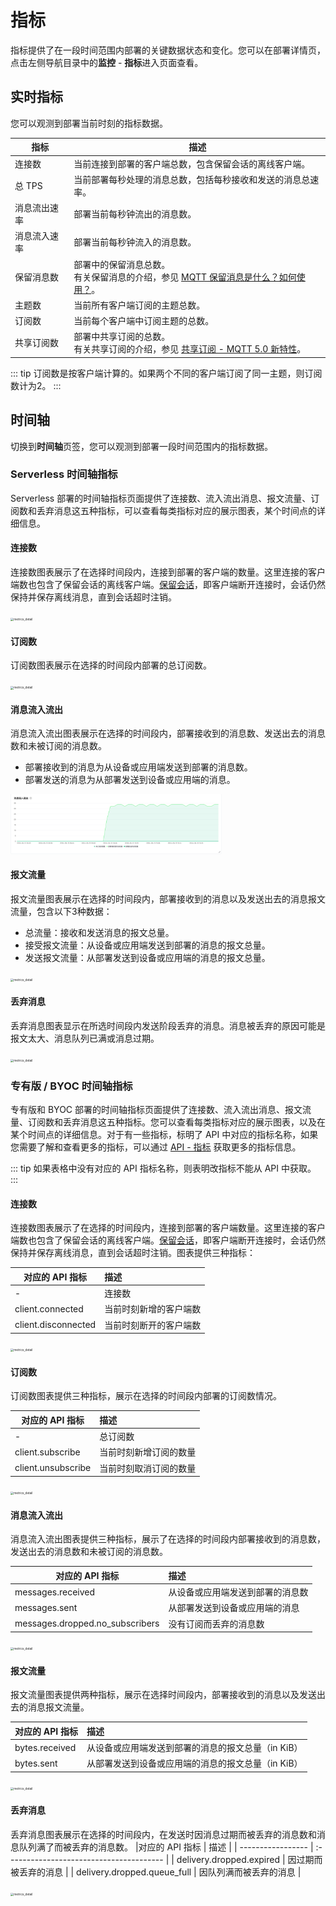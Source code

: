 <!-- markdownlint-disable MD001 -->

# 指标

指标提供了在一段时间范围内部署的关键数据状态和变化。您可以在部署详情页，点击左侧导航目录中的**监控** - **指标**进入页面查看。


## 实时指标
您可以观测到部署当前时刻的指标数据。

| 指标         | 描述                                                         |
| ------------ | ------------------------------------------------------------ |
| 连接数       | 当前连接到部署的客户端总数，包含保留会话的离线客户端。       |
| 总 TPS       | 当前部署每秒处理的消息总数，包括每秒接收和发送的消息总速率。 |
| 消息流出速率 | 部署当前每秒钟流出的消息数。                                 |
| 消息流入速率 | 部署当前每秒钟流入的消息数。                                 |
| 保留消息数   | 部署中的保留消息总数。 <br>有关保留消息的介绍，参见 [MQTT 保留消息是什么？如何使用？](https://www.emqx.com/zh/blog/mqtt5-features-retain-message)。 |
| 主题数       | 当前所有客户端订阅的主题总数。                               |
| 订阅数       | 当前每个客户端中订阅主题的总数。                             |
| 共享订阅数   | 部署中共享订阅的总数。<br>有关共享订阅的介绍，参见 [共享订阅 - MQTT 5.0 新特性](https://www.emqx.com/zh/blog/introduction-to-mqtt5-protocol-shared-subscription)。 |

::: tip
订阅数是按客户端计算的。如果两个不同的客户端订阅了同一主题，则订阅数计为2。
:::

## 时间轴
切换到**时间轴**页签，您可以观测到部署一段时间范围内的指标数据。

### Serverless 时间轴指标
Serverless 部署的时间轴指标页面提供了连接数、流入流出消息、报文流量、订阅数和丢弃消息这五种指标，可以查看每类指标对应的展示图表，某个时间点的详细信息。


#### 连接数
连接数图表展示了在选择时间段内，连接到部署的客户端的数量。这里连接的客户端数也包含了保留会话的离线客户端。[保留会话](https://www.emqx.com/zh/blog/mqtt-session)，即客户端断开连接时，会话仍然保持并保存离线消息，直到会话超时注销。

<img src="./_assets/metric_serverless_1.png" alt="metrics_detail" style="zoom: 33%;" />


#### 订阅数
订阅数图表展示在选择的时间段内部署的总订阅数。

<img src="./_assets/metric_serverless_2.png" alt="metrics_detail" style="zoom: 33%;" />

#### 消息流入流出
消息流入流出图表展示在选择的时间段内，部署接收到的消息数、发送出去的消息数和未被订阅的消息数。
- 部署接收到的消息为从设备或应用端发送到部署的消息数。
- 部署发送的消息为从部署发送到设备或应用端的消息。

<img src="./_assets/metric_serverless_3.png" alt="metrics_detail" style="zoom: 33%;" />

#### 报文流量

报文流量图表展示在选择的时间段内，部署接收到的消息以及发送出去的消息报文流量，包含以下3种数据：
- 总流量：接收和发送消息的报文总量。
- 接受报文流量：从设备或应用端发送到部署的消息的报文总量。
- 发送报文流量：从部署发送到设备或应用端的消息的报文总量。

<img src="./_assets/metric_serverless_4.png" alt="metrics_detail" style="zoom: 33%;" />

#### 丢弃消息

丢弃消息图表显示在所选时间段内发送阶段丢弃的消息。消息被丢弃的原因可能是报文太大、消息队列已满或消息过期。

<img src="./_assets/metric_serverless_5.png" alt="metrics_detail" style="zoom: 33%;" />

### 专有版<!-- / 旗舰版--> / BYOC 时间轴指标

专有版和 BYOC 部署的时间轴指标页面提供了连接数、流入流出消息、报文流量、订阅数和丢弃消息这五种指标。您可以查看每类指标对应的展示图表，以及在某个时间点的详细信息。对于有一些指标，标明了 API 中对应的指标名称，如果您需要了解和查看更多的指标，可以通过 [API - 指标](https://docs.emqx.com/zh/cloud/latest/api/dedicated) 获取更多的指标信息。

::: tip
如果表格中没有对应的 API 指标名称，则表明改指标不能从 API 中获取。
:::


#### 连接数

连接数图表展示了在选择的时间段内，连接到部署的客户端数量。这里连接的客户端数也包含了保留会话的离线客户端。[保留会话](https://www.emqx.com/zh/blog/mqtt-session)，即客户端断开连接时，会话仍然保持并保存离线消息，直到会话超时注销。图表提供三种指标：

|对应的 API 指标            | 描述                                     |
| ----------------- | :--------------------------------------- |
| - | 连接数 |
| client.connected |当前时刻新增的客户端数              |
| client.disconnected     | 当前时刻断开的客户端数      |

<img src="./_assets/metrics_dedicated_1.png" alt="metrics_detail" style="zoom: 33%;" />

#### 订阅数

订阅数图表提供三种指标，展示在选择的时间段内部署的订阅数情况。

|对应的 API 指标            | 描述                                     |
| ----------------- | :--------------------------------------- |
| - | 总订阅数|
| client.subscribe | 当前时刻新增订阅的数量  |
| client.unsubscribe    | 当前时刻取消订阅的数量  |

<img src="./_assets/metrics_dedicated_2.png" alt="metrics_detail" style="zoom: 33%;" />

#### 消息流入流出
消息流入流出图表提供三种指标，展示了在选择的时间段内部署接收到的消息数，发送出去的消息数和未被订阅的消息数。

|对应的 API 指标            | 描述                                     |
| ----------------- | :--------------------------------------- |
| messages.received | 从设备或应用端发送到部署的消息数   |
| messages.sent     | 从部署发送到设备或应用端的消息   |
| messages.dropped.no_subscribers | 没有订阅而丢弃的消息数  |

<img src="./_assets/metrics_dedicated_3.png" alt="metrics_detail" style="zoom: 33%;" />

#### 报文流量
报文流量图表提供两种指标，展示在选择时间段内，部署接收到的消息以及发送出去的消息报文流量。


|对应的 API 指标            | 描述                                     |
| ----------------- | :--------------------------------------- |
| bytes.received | 从设备或应用端发送到部署的消息的报文总量（in KiB）  |
| bytes.sent     | 从部署发送到设备或应用端的消息的报文总量（in KiB）  |

<img src="./_assets/metrics_dedicated_4.png" alt="metrics_detail" style="zoom: 33%;" />


#### 丢弃消息
丢弃消息图表展示在选择的时间段内，在发送时因消息过期而被丢弃的消息数和消息队列满了而被丢弃的消息数。
|对应的 API 指标            | 描述                                     |
| ----------------- | :--------------------------------------- |
| delivery.dropped.expired | 因过期而被丢弃的消息  |
| delivery.dropped.queue_full    | 因队列满而被丢弃的消息 |

<img src="./_assets/metrics_dedicated_5.png" alt="metrics_detail" style="zoom: 33%;" />



